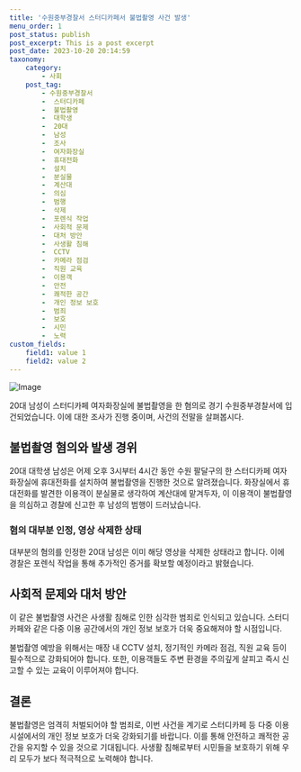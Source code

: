 ```yaml
---
title: '수원중부경찰서 스터디카페서 불법촬영 사건 발생'
menu_order: 1
post_status: publish
post_excerpt: This is a post excerpt
post_date: 2023-10-20 20:14:59
taxonomy:
    category:
        - 사회
    post_tag:
        - 수원중부경찰서
        -  스터디카페
        -  불법촬영
        -  대학생
        -  20대
        -  남성
        -  조사
        -  여자화장실
        -  휴대전화
        -  설치
        -  분실물
        -  계산대
        -  의심
        -  범행
        -  삭제
        -  포렌식 작업
        -  사회적 문제
        -  대처 방안
        -  사생활 침해
        -  CCTV
        -  카메라 점검
        -  직원 교육
        -  이용객
        -  안전
        -  쾌적한 공간
        -  개인 정보 보호
        -  범죄
        -  보호
        -  시민
        -  노력
custom_fields:
    field1: value 1
    field2: value 2
---
```


![Image](https://imgnews.pstatic.net/image/214/2024/02/07/0001329414_001_20240207114313851.jpg?type=w647)


20대 남성이 스터디카페 여자화장실에 불법촬영을 한 혐의로 경기 수원중부경찰서에 입건되었습니다. 이에 대한 조사가 진행 중이며, 사건의 전말을 살펴봅시다.

## 불법촬영 혐의와 발생 경위
20대 대학생 남성은 어제 오후 3시부터 4시간 동안 수원 팔달구의 한 스터디카페 여자화장실에 휴대전화를 설치하여 불법촬영을 진행한 것으로 알려졌습니다. 화장실에서 휴대전화를 발견한 이용객이 분실물로 생각하여 계산대에 맡겨두자, 이 이용객이 불법촬영을 의심하고 경찰에 신고한 후 남성의 범행이 드러났습니다.

### 혐의 대부분 인정, 영상 삭제한 상태
대부분의 혐의를 인정한 20대 남성은 이미 해당 영상을 삭제한 상태라고 합니다. 이에 경찰은 포렌식 작업을 통해 추가적인 증거를 확보할 예정이라고 밝혔습니다.

## 사회적 문제와 대처 방안
이 같은 불법촬영 사건은 사생활 침해로 인한 심각한 범죄로 인식되고 있습니다. 스터디카페와 같은 다중 이용 공간에서의 개인 정보 보호가 더욱 중요해져야 할 시점입니다.

불법촬영 예방을 위해서는 매장 내 CCTV 설치, 정기적인 카메라 점검, 직원 교육 등이 필수적으로 강화되어야 합니다. 또한, 이용객들도 주변 환경을 주의깊게 살피고 즉시 신고할 수 있는 교육이 이루어져야 합니다.

## 결론
불법촬영은 엄격히 처벌되어야 할 범죄로, 이번 사건을 계기로 스터디카페 등 다중 이용 시설에서의 개인 정보 보호가 더욱 강화되기를 바랍니다. 이를 통해 안전하고 쾌적한 공간을 유지할 수 있을 것으로 기대됩니다. 사생활 침해로부터 시민들을 보호하기 위해 우리 모두가 보다 적극적으로 노력해야 합니다.

